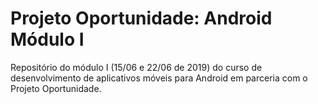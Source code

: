 # Projeto Oportunidade: Android Módulo I

Repositório do módulo I (15/06 e 22/06 de 2019) do curso de desenvolvimento de aplicativos móveis para Android em parceria com o Projeto Oportunidade. 
